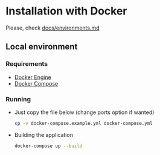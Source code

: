 # Installation with Docker

Please, check [docs/environments.md](docs/environments.md)

## Local environment

### Requirements

- [Docker Engine](https://docs.docker.com/install/)
- [Docker Compose](https://docs.docker.com/compose/)

### Running

- Just copy the file below (change ports option if wanted)

  ````bash
  cp -v docker-compose.example.yml docker-compose.yml
  ````

- Building the application

  ````bash
  docker-compose up --build
  ````
